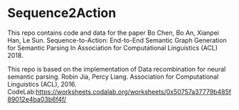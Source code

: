 # Sequence2Action

This repo contains code and data for the paper Bo Chen, Bo An, Xianpei Han, Le Sun. Sequence-to-Action: End-to-End Semantic Graph Generation for Semantic Parsing In Association for Computational Linguistics (ACL) 2018.


This repo is based on the implementation of Data recombination for neural semantic parsing. Robin Jia, Percy Liang. Association for Computational Linguistics (ACL), 2016. CodeLab:https://worksheets.codalab.org/worksheets/0x50757a37779b485f89012e4ba03b6f4f/

